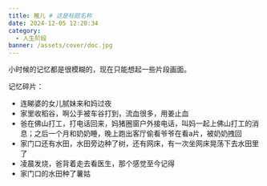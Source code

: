 ```yaml
---
title: 稚儿 # 这是标题名称
date: 2024-12-05 12:20:34
category:
  - 人生阶段
banner: /assets/cover/doc.jpg
---
```


小时候的记忆都是很模糊的，现在只能想起一些片段画面。 

记忆碎片：
- 连睇婆的女儿腻妹来和妈过夜
- 家里收稻谷，啊公手被车谷打到，流血很多，用姜止血
- 爸在佛山打工，打电话回来，妈猪圈窗户外接电话，叫妈一起上佛山打工的消息；之后一个月和奶奶睡，晚上跑出客厅偷看爷爷在看a片，被奶奶拽回
- 家门口还有水田，水田旁边种了树，还有网床，有一次坐网床晃荡下去水田里了
- 凌晨发烧，爸背着走去看医生，那个感觉至今记得
- 家门口的水田种了薯姑
